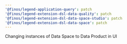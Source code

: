 ```yaml
---
'@finos/legend-application-query': patch
'@finos/legend-extension-dsl-data-quality': patch
'@finos/legend-extension-dsl-data-space-studio': patch
'@finos/legend-extension-dsl-data-space': patch
---
```


Changing instances of Data Space to Data Product in UI
